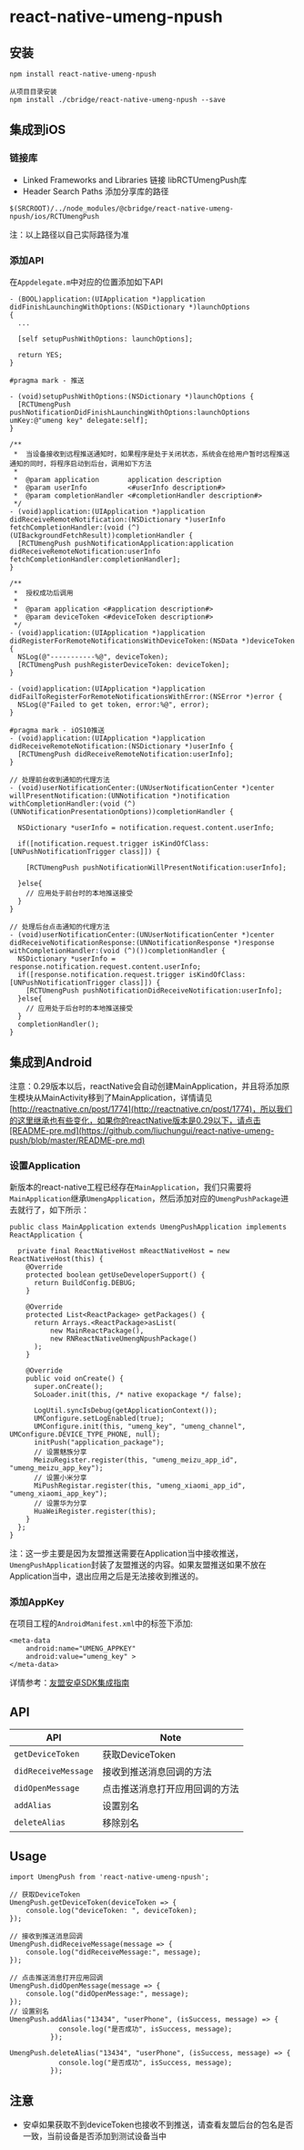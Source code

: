 # react-native-umeng-npush

## 安装
```
npm install react-native-umeng-npush

从项目目录安装
npm install ./cbridge/react-native-umeng-npush --save
```

## 集成到iOS
### 链接库
+ Linked Frameworks and Libraries 链接 libRCTUmengPush库
+ Header Search Paths 添加分享库的路径
```
$(SRCROOT)/../node_modules/@cbridge/react-native-umeng-npush/ios/RCTUmengPush
```

注：以上路径以自己实际路径为准

### 添加API
在`Appdelegate.m`中对应的位置添加如下API

```
- (BOOL)application:(UIApplication *)application didFinishLaunchingWithOptions:(NSDictionary *)launchOptions
{
  ...
  
  [self setupPushWithOptions: launchOptions];
  
  return YES;
}

#pragma mark - 推送

- (void)setupPushWithOptions:(NSDictionary *)launchOptions {
  [RCTUmengPush pushNotificationDidFinishLaunchingWithOptions:launchOptions umKey:@"umeng key" delegate:self];
}

/**
 *  当设备接收到远程推送通知时，如果程序是处于关闭状态，系统会在给用户暂时远程推送通知的同时，将程序启动到后台，调用如下方法
 *
 *  @param application       application description
 *  @param userInfo          <#userInfo description#>
 *  @param completionHandler <#completionHandler description#>
 */
- (void)application:(UIApplication *)application didReceiveRemoteNotification:(NSDictionary *)userInfo fetchCompletionHandler:(void (^)(UIBackgroundFetchResult))completionHandler {
  [RCTUmengPush pushNotificationApplication:application didReceiveRemoteNotification:userInfo fetchCompletionHandler:completionHandler];
}

/**
 *  授权成功后调用
 *
 *  @param application <#application description#>
 *  @param deviceToken <#deviceToken description#>
 */
- (void)application:(UIApplication *)application didRegisterForRemoteNotificationsWithDeviceToken:(NSData *)deviceToken {
  NSLog(@"-----------%@", deviceToken);
  [RCTUmengPush pushRegisterDeviceToken: deviceToken];
}

- (void)application:(UIApplication *)application didFailToRegisterForRemoteNotificationsWithError:(NSError *)error {
  NSLog(@"Failed to get token, error:%@", error);
}

#pragma mark - iOS10推送
- (void)application:(UIApplication *)application didReceiveRemoteNotification:(NSDictionary *)userInfo {
  [RCTUmengPush didReceiveRemoteNotification:userInfo];
}

// 处理前台收到通知的代理方法
- (void)userNotificationCenter:(UNUserNotificationCenter *)center willPresentNotification:(UNNotification *)notification withCompletionHandler:(void (^)(UNNotificationPresentationOptions))completionHandler {
  
  NSDictionary *userInfo = notification.request.content.userInfo;
  
  if([notification.request.trigger isKindOfClass:[UNPushNotificationTrigger class]]) {
    
    [RCTUmengPush pushNotificationWillPresentNotification:userInfo];
    
  }else{
    // 应用处于前台时的本地推送接受
  }
}

// 处理后台点击通知的代理方法
- (void)userNotificationCenter:(UNUserNotificationCenter *)center didReceiveNotificationResponse:(UNNotificationResponse *)response withCompletionHandler:(void (^)())completionHandler {
  NSDictionary *userInfo = response.notification.request.content.userInfo;
  if([response.notification.request.trigger isKindOfClass:[UNPushNotificationTrigger class]]) {
    [RCTUmengPush pushNotificationDidReceiveNotification:userInfo];
  }else{
    // 应用处于后台时的本地推送接受
  }
  completionHandler();
}
```
 
## 集成到Android
注意：0.29版本以后，reactNative会自动创建MainApplication，并且将添加原生模块从MainActivity移到了MainApplication，详情请见[http://reactnative.cn/post/1774](http://reactnative.cn/post/1774)，所以我们的这里继承也有些变化，如果你的reactNative版本是0.29以下，请点击[README-pre.md](https://github.com/liuchungui/react-native-umeng-push/blob/master/README-pre.md)

### 设置Application
新版本的react-native工程已经存在`MainApplication`，我们只需要将`MainApplication`继承`UmengApplication`，然后添加对应的`UmengPushPackage`进去就行了，如下所示：

```
public class MainApplication extends UmengPushApplication implements ReactApplication {

  private final ReactNativeHost mReactNativeHost = new ReactNativeHost(this) {
    @Override
    protected boolean getUseDeveloperSupport() {
      return BuildConfig.DEBUG;
    }

    @Override
    protected List<ReactPackage> getPackages() {
      return Arrays.<ReactPackage>asList(
          new MainReactPackage(),
          new RNReactNativeUmengNpushPackage()
      );
    }

    @Override
    public void onCreate() {
      super.onCreate();
      SoLoader.init(this, /* native exopackage */ false);

      LogUtil.syncIsDebug(getApplicationContext());
      UMConfigure.setLogEnabled(true);
      UMConfigure.init(this, "umeng_key", "umeng_channel", UMConfigure.DEVICE_TYPE_PHONE, null);
      initPush("application_package");
      // 设置魅族分享
      MeizuRegister.register(this, "umeng_meizu_app_id", "umeng_meizu_app_key");
      // 设置小米分享
      MiPushRegistar.register(this, "umeng_xiaomi_app_id", "umeng_xiaomi_app_key");
      // 设置华为分享
      HuaWeiRegister.register(this);
    }
  };
}
```
   
注：这一步主要是因为友盟推送需要在Application当中接收推送，`UmengPushApplication`封装了友盟推送的内容。如果友盟推送如果不放在Application当中，退出应用之后是无法接收到推送的。

### 添加AppKey
在项目工程的`AndroidManifest.xml`中的<Application>标签下添加:

```
<meta-data
    android:name="UMENG_APPKEY"
    android:value="umeng_key" >
</meta-data>
```

详情参考：[友盟安卓SDK集成指南](https://developer.umeng.com/docs/66632/detail/66744)

## API

| API | Note |    
|---|---|
| `getDeviceToken` | 获取DeviceToken |
| `didReceiveMessage` | 接收到推送消息回调的方法 |
| `didOpenMessage` | 点击推送消息打开应用回调的方法 |
| `addAlias` | 设置别名 |
| `deleteAlias` | 移除别名 |


## Usage

```
import UmengPush from 'react-native-umeng-npush';

// 获取DeviceToken
UmengPush.getDeviceToken(deviceToken => {
    console.log("deviceToken: ", deviceToken);
});

// 接收到推送消息回调
UmengPush.didReceiveMessage(message => {
    console.log("didReceiveMessage:", message);
});

// 点击推送消息打开应用回调
UmengPush.didOpenMessage(message => {
    console.log("didOpenMessage:", message);
});
// 设置别名
UmengPush.addAlias("13434", "userPhone", (isSuccess, message) => {
            console.log("是否成功", isSuccess, message);
          });

UmengPush.deleteAlias("13434", "userPhone", (isSuccess, message) => {
            console.log("是否成功", isSuccess, message);
          });      

```

## 注意
* 安卓如果获取不到deviceToken也接收不到推送，请查看友盟后台的包名是否一致，当前设备是否添加到测试设备当中

